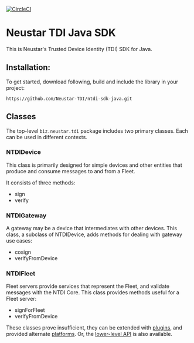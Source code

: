 [![CircleCI](https://circleci.com/gh/Neustar-TDI/ntdi-sdk-java.svg?style=svg&circle-token=8df38531e4dfff635375fd651a9bda1a8948362c)](https://circleci.com/gh/Neustar-TDI/ntdi-sdk-java)

# Neustar TDI Java SDK

This is Neustar's Trusted Device Identity (TDI) SDK for Java.

## Installation:

To get started, download following, build and include the library in your project:

`https://github.com/Neustar-TDI/ntdi-sdk-java.git`

## Classes

The top-level `biz.neustar.tdi` package includes two primary classes. Each can be used in different contexts.

### NTDIDevice

This class is primarily designed for simple devices and other entities that produce and consume messages to and from a Fleet.

It consists of three methods:
* sign
* verify

### NTDIGateway

A gateway may be a device that intermediates with other devices. This class, a subclass of NTDIDevice, adds methods for dealing with gateway use cases:
* cosign
* verifyFromDevice

### NTDIFleet

Fleet servers provide services that represent the Fleet, and validate messages with the NTDI Core. This class provides methods useful for a Fleet server:

* signForFleet
* verifyFromDevice

These classes prove insufficient, they can be extended with [plugins](../plugins/README.md), and provided alternate [platforms](../platform/README.md). Or, the [lower-level API](../sdk/README.md) is also available.

